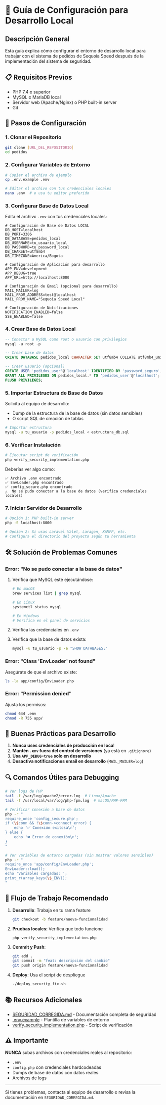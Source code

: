 # 🔧 Guía de Configuración para Desarrollo Local

## Descripción General

Esta guía explica cómo configurar el entorno de desarrollo local para trabajar con el sistema de pedidos de Sequoia Speed después de la implementación del sistema de seguridad.

## 📋 Requisitos Previos

- PHP 7.4 o superior
- MySQL o MariaDB local
- Servidor web (Apache/Nginx) o PHP built-in server
- Git

## 🚀 Pasos de Configuración

### 1. Clonar el Repositorio

```bash
git clone [URL_DEL_REPOSITORIO]
cd pedidos
```

### 2. Configurar Variables de Entorno

```bash
# Copiar el archivo de ejemplo
cp .env.example .env

# Editar el archivo con tus credenciales locales
nano .env  # o usa tu editor preferido
```

### 3. Configurar Base de Datos Local

Edita el archivo `.env` con tus credenciales locales:

```env
# Configuración de Base de Datos LOCAL
DB_HOST=localhost
DB_PORT=3306
DB_DATABASE=pedidos_local
DB_USERNAME=tu_usuario_local
DB_PASSWORD=tu_password_local
DB_CHARSET=utf8mb4
DB_TIMEZONE=America/Bogota

# Configuración de Aplicación para desarrollo
APP_ENV=development
APP_DEBUG=true
APP_URL=http://localhost:8000

# Configuración de Email (opcional para desarrollo)
MAIL_MAILER=log
MAIL_FROM_ADDRESS=test@localhost
MAIL_FROM_NAME="Sequoia Speed Local"

# Configuración de Notificaciones
NOTIFICATION_ENABLED=false
SSE_ENABLED=false
```

### 4. Crear Base de Datos Local

```sql
-- Conectar a MySQL como root o usuario con privilegios
mysql -u root -p

-- Crear base de datos
CREATE DATABASE pedidos_local CHARACTER SET utf8mb4 COLLATE utf8mb4_unicode_ci;

-- Crear usuario (opcional)
CREATE USER 'pedidos_user'@'localhost' IDENTIFIED BY 'password_seguro';
GRANT ALL PRIVILEGES ON pedidos_local.* TO 'pedidos_user'@'localhost';
FLUSH PRIVILEGES;
```

### 5. Importar Estructura de Base de Datos

Solicita al equipo de desarrollo:
- Dump de la estructura de la base de datos (sin datos sensibles)
- O script SQL de creación de tablas

```bash
# Importar estructura
mysql -u tu_usuario -p pedidos_local < estructura_db.sql
```

### 6. Verificar Instalación

```bash
# Ejecutar script de verificación
php verify_security_implementation.php
```

Deberías ver algo como:
```
✅ Archivo .env encontrado
✅ EnvLoader.php encontrado
✅ config_secure.php encontrado
⚠️  No se pudo conectar a la base de datos (verifica credenciales locales)
```

### 7. Iniciar Servidor de Desarrollo

```bash
# Opción 1: PHP built-in server
php -S localhost:8000

# Opción 2: Si usas Laravel Valet, Laragon, XAMPP, etc.
# Configura el directorio del proyecto según tu herramienta
```

## 🛠️ Solución de Problemas Comunes

### Error: "No se pudo conectar a la base de datos"

1. Verifica que MySQL esté ejecutándose:
   ```bash
   # En macOS
   brew services list | grep mysql
   
   # En Linux
   systemctl status mysql
   
   # En Windows
   # Verifica en el panel de servicios
   ```

2. Verifica las credenciales en `.env`

3. Verifica que la base de datos exista:
   ```bash
   mysql -u tu_usuario -p -e "SHOW DATABASES;"
   ```

### Error: "Class 'EnvLoader' not found"

Asegúrate de que el archivo existe:
```bash
ls -la app/config/EnvLoader.php
```

### Error: "Permission denied"

Ajusta los permisos:
```bash
chmod 644 .env
chmod -R 755 app/
```

## 📝 Buenas Prácticas para Desarrollo

1. **Nunca uses credenciales de producción en local**
2. **Mantén `.env` fuera del control de versiones** (ya está en `.gitignore`)
3. **Usa `APP_DEBUG=true` solo en desarrollo**
4. **Desactiva notificaciones email en desarrollo** (`MAIL_MAILER=log`)

## 🔍 Comandos Útiles para Debugging

```bash
# Ver logs de PHP
tail -f /var/log/apache2/error.log  # Linux/Apache
tail -f /usr/local/var/log/php-fpm.log  # macOS/PHP-FPM

# Verificar conexión a base de datos
php -r "
require_once 'config_secure.php';
if (\$conn && !\$conn->connect_error) {
    echo '✅ Conexión exitosa\n';
} else {
    echo '❌ Error de conexión\n';
}
"

# Ver variables de entorno cargadas (sin mostrar valores sensibles)
php -r "
require_once 'app/config/EnvLoader.php';
EnvLoader::load();
echo 'Variables cargadas: ';
print_r(array_keys(\$_ENV));
"
```

## 🚀 Flujo de Trabajo Recomendado

1. **Desarrollo**: Trabaja en tu rama feature
   ```bash
   git checkout -b feature/nueva-funcionalidad
   ```

2. **Pruebas locales**: Verifica que todo funcione
   ```bash
   php verify_security_implementation.php
   ```

3. **Commit y Push**:
   ```bash
   git add .
   git commit -m "feat: descripción del cambio"
   git push origin feature/nueva-funcionalidad
   ```

4. **Deploy**: Usa el script de despliegue
   ```bash
   ./deploy_security_fix.sh
   ```

## 📚 Recursos Adicionales

- [SEGURIDAD_CORREGIDA.md](./SEGURIDAD_CORREGIDA.md) - Documentación completa de seguridad
- [.env.example](./.env.example) - Plantilla de variables de entorno
- [verify_security_implementation.php](./verify_security_implementation.php) - Script de verificación

## ⚠️ Importante

**NUNCA** subas archivos con credenciales reales al repositorio:
- `.env`
- `config.php` con credenciales hardcodeadas
- Dumps de base de datos con datos reales
- Archivos de logs

---

Si tienes problemas, contacta al equipo de desarrollo o revisa la documentación en `SEGURIDAD_CORREGIDA.md`.